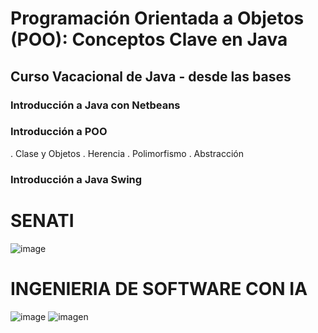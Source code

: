 # Programación Orientada a Objetos (POO): Conceptos Clave en Java
## Curso Vacacional de Java - desde las bases
### Introducción a Java con Netbeans
### Introducción a POO
. Clase y Objetos
. Herencia
. Polimorfismo
. Abstracción
### Introducción a Java Swing
# SENATI
![image](https://encrypted-tbn0.gstatic.com/images?q=tbn:ANd9GcTUkkUzrgcUkVMHMt3isZ0Cn8i2sCLkpwIZyg&s)
# INGENIERIA DE SOFTWARE CON IA
![image](https://github.com/user-attachments/assets/feac3da2-eac8-40a5-9440-aa57c958ded3)
![imagen](https://img.icons8.com/3d-fluency/94/java-coffee-cup-logo.png)
